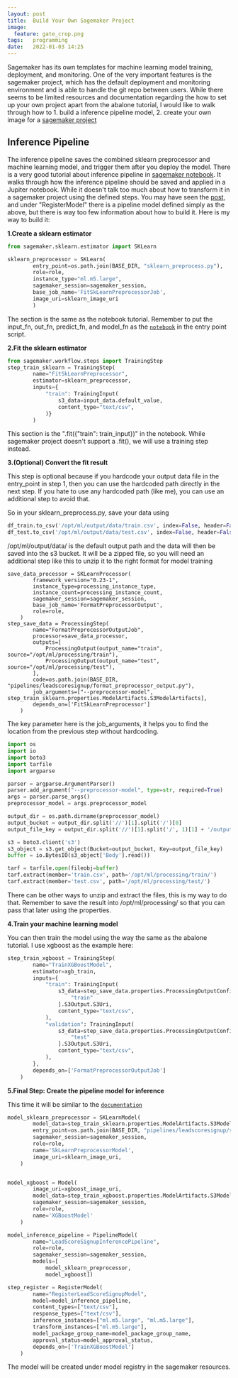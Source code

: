 ```yaml
---
layout: post
title:  Build Your Own Sagemaker Project
image:
  feature: gate_crop.png
tags:   programming
date:   2022-01-03 14:25
---
```


Sagemaker has its own templates for machine learning model training, deployment, and monitoring. One of the very important features is the sagemaker project, which has the default deployment and monitoring environment and is able to handle the git repo between users. While there seems to be limited resources and documentation regarding the how to set up your own project apart from the abalone tutorial, I would like to walk through how to 1. build a inference pipeline model, 2. create your own image for a [sagemaker project](https://reaganzhao.github.io/use-updated-scikit-learn-in-sagemaer-project/)


## Inference Pipeline

The inference pipeline saves the combined sklearn preprocessor and machine learning model, and trigger them after you deploy the model. There is a very good tutorial about inference pipeline in [sagemaker notebook](https://github.com/aws/amazon-sagemaker-examples/blob/master/sagemaker-python-sdk/scikit_learn_inference_pipeline/Inference%20Pipeline%20with%20Scikit-learn%20and%20Linear%20Learner.ipynb). It walks through how the inference pipeline should be saved and applied in a Jupiter notebook. While it doesn't talk too much about how to transform it in a sagemaker project using the defined steps. You may have seen the [post](https://docs.aws.amazon.com/sagemaker/latest/dg/build-and-manage-steps.html), and under "RegisterModel" there is a pipeline model defined simply as the above, but there is way too few information about how to build it. Here is my way to build it:

**1.Create a sklearn estimator**

```python
from sagemaker.sklearn.estimator import SKLearn

sklearn_preprocessor = SKLearn(
        entry_point=os.path.join(BASE_DIR, "sklearn_preprocess.py"),
        role=role,
        instance_type="ml.m5.large",
        sagemaker_session=sagemaker_session,
        base_job_name='FitSkLearnPreprocessorJob',
        image_uri=sklearn_image_uri
        )
```
The section is the same as the notebook tutorial. Remember to put the input_fn, out_fn, predict_fn, and model_fn as the [`notebook`](https://github.com/aws/amazon-sagemaker-examples/blob/master/sagemaker-python-sdk/scikit_learn_inference_pipeline/Inference%20Pipeline%20with%20Scikit-learn%20and%20Linear%20Learner.ipynb) in the entry point script.

**2.Fit the sklearn estimator**

```python
from sagemaker.workflow.steps import TrainingStep
step_train_sklearn = TrainingStep(
        name="FitSkLearnPreprocessor",
        estimator=sklearn_preprocessor,
        inputs={
            "train": TrainingInput(
                s3_data=input_data.default_value,
                content_type="text/csv",
            )}
        )
```
This section is the ".fit({"train": train_input})" in the notebook. While sagemaker project doesn't support a .fit(), we will use a training step instead.

**3.(Optional) Convert the fit result**

This step is optional because if you hardcode your output data file in the entry_point in step 1, then you can use the hardcoded path directly in the next step. If you hate to use any hardcoded path (like me), you can use an additional step to avoid that.

So in your sklearn_preprocess.py, save your data using
```python
df_train.to_csv('/opt/ml/output/data/train.csv', index=False, header=False)
df_test.to_csv('/opt/ml/output/data/test.csv', index=False, header=False)
```
/opt/ml/output/data/ is the default output path and the data will then be saved into the s3 bucket. It will be a zipped file, so you will need an additional step like this to unzip it to the right format for model training

```
save_data_processor = SKLearnProcessor(
        framework_version="0.23-1",
        instance_type=processing_instance_type,
        instance_count=processing_instance_count,
        sagemaker_session=sagemaker_session,
        base_job_name='FormatPreprocessorOutput',
        role=role,
    )
step_save_data = ProcessingStep(
        name="FormatPreprocessorOutputJob",
        processor=save_data_processor,
        outputs=[
            ProcessingOutput(output_name="train", source="/opt/ml/processing/train"),
            ProcessingOutput(output_name="test", source="/opt/ml/processing/test"),
        ],
        code=os.path.join(BASE_DIR, "pipelines/leadscoresignup/format_preprocessor_output.py"),
        job_arguments=["--preprocessor-model", step_train_sklearn.properties.ModelArtifacts.S3ModelArtifacts],
        depends_on=['FitSkLearnPreprocessor']
    )
```
The key parameter here is the job_arguments, it helps you to find the location from the previous step without hardcoding.
```python
import os
import io
import boto3
import tarfile
import argparse

parser = argparse.ArgumentParser()
parser.add_argument("--preprocessor-model", type=str, required=True)
args = parser.parse_args()
preprocessor_model = args.preprocessor_model

output_dir = os.path.dirname(preprocessor_model)
output_bucket = output_dir.split('//')[1].split('/')[0]
output_file_key = output_dir.split('//')[1].split('/', 1)[1] + '/output.tar.gz'

s3 = boto3.client('s3')
s3_object = s3.get_object(Bucket=output_bucket, Key=output_file_key)
buffer = io.BytesIO(s3_object['Body'].read())

tarf = tarfile.open(fileobj=buffer)
tarf.extract(member='train.csv', path='/opt/ml/processing/train/')
tarf.extract(member='test.csv', path='/opt/ml/processing/test/')
```
There can be other ways to unzip and extract the files, this is my way to do that. Remember to save the result into /opt/ml/processing/ so that you can pass that later using the properties.



**4.Train your machine learning model**

You can then train the model using the way the same as the abalone tutorial. I use xgboost as the example here:

```python
step_train_xgboost = TrainingStep(
        name="TrainXGBoostModel",
        estimator=xgb_train,
        inputs={
            "train": TrainingInput(
                s3_data=step_save_data.properties.ProcessingOutputConfig.Outputs[
                    "train"
                ].S3Output.S3Uri,
                content_type="text/csv",
            ),
            "validation": TrainingInput(
                s3_data=step_save_data.properties.ProcessingOutputConfig.Outputs[
                    "test"
                ].S3Output.S3Uri,
                content_type="text/csv",
            ),
        },
        depends_on=['FormatPreprocessorOutputJob']
    )
```

**5.Final Step: Create the pipeline model for inference**

This time it will be similar to the [`documentation`](https://docs.aws.amazon.com/sagemaker/latest/dg/build-and-manage-steps.html)

```python
model_sklearn_preprocessor = SKLearnModel(
        model_data=step_train_sklearn.properties.ModelArtifacts.S3ModelArtifacts,
        entry_point=os.path.join(BASE_DIR, "pipelines/leadscoresignup/sklearn_preprocess.py"),
        sagemaker_session=sagemaker_session,
        role=role,
        name='SkLearnPreprocessorModel',
        image_uri=sklearn_image_uri,
    )


model_xgboost = Model(
        image_uri=xgboost_image_uri,
        model_data=step_train_xgboost.properties.ModelArtifacts.S3ModelArtifacts,
        sagemaker_session=sagemaker_session,
        role=role,
        name='XGBoostModel'
    )

model_inference_pipeline = PipelineModel(
        name="LeadScoreSignupInferencePipeline", 
        role=role, 
        sagemaker_session=sagemaker_session,
        models=[
            model_sklearn_preprocessor, 
            model_xgboost])

step_register = RegisterModel(
        name="RegisterLeadScoreSignupModel",
        model=model_inference_pipeline,
        content_types=["text/csv"],
        response_types=["text/csv"],
        inference_instances=["ml.m5.large", "ml.m5.large"],
        transform_instances=["ml.m5.large"],
        model_package_group_name=model_package_group_name,
        approval_status=model_approval_status,
        depends_on=['TrainXGBoostModel']
    )
```
The model will be created under model registry in the sagemaker resources.
